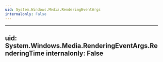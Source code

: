 ```yaml
---
uid: System.Windows.Media.RenderingEventArgs
internalonly: False
---
```


---
uid: System.Windows.Media.RenderingEventArgs.RenderingTime
internalonly: False
---
